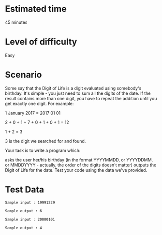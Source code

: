 # Estimated time
45 minutes

# Level of difficulty
Easy

# Scenario
Some say that the Digit of Life is a digit evaluated using somebody's birthday. It's simple - you just need to sum all the digits of the date. If the result contains more than one digit, you have to repeat the addition until you get exactly one digit. For example:

1 January 2017 = 2017 01 01 

2 + 0 + 1 + 7 + 0 + 1 + 0 + 1 = 12

1 + 2 = 3

3 is the digit we searched for and found.

Your task is to write a program which:

asks the user her/his birthday (in the format YYYYMMDD, or YYYYDDMM, or MMDDYYYY - actually, the order of the digits doesn't matter)
outputs the Digit of Life for the date.
Test your code using the data we've provided.

# Test Data
```
Sample input : 19991229

Sample output : 6

Sample input : 20000101

Sample output : 4
```
